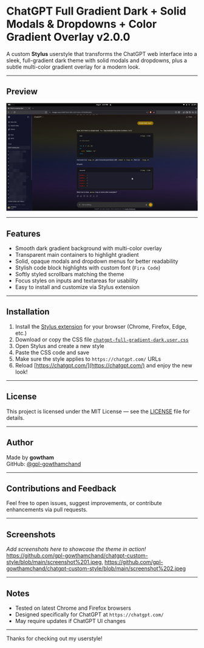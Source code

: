 # ChatGPT Full Gradient Dark + Solid Modals & Dropdowns + Color Gradient Overlay v2.0.0

A custom **Stylus** userstyle that transforms the ChatGPT web interface into a sleek, full-gradient dark theme with solid modals and dropdowns, plus a subtle multi-color gradient overlay for a modern look.

---

## Preview

![Preview image or gif](https://github.com/gpl-gowthamchand/chatgpt-custom-style/blob/main/screenshot%201.jpeg)

---

## Features

- Smooth dark gradient background with multi-color overlay  
- Transparent main containers to highlight gradient  
- Solid, opaque modals and dropdown menus for better readability  
- Stylish code block highlights with custom font (`Fira Code`)  
- Softly styled scrollbars matching the theme  
- Focus styles on inputs and textareas for usability  
- Easy to install and customize via Stylus extension  

---

## Installation

1. Install the [Stylus extension](https://add0n.com/stylus.html) for your browser (Chrome, Firefox, Edge, etc.)  
2. Download or copy the CSS file [`chatgpt-full-gradient-dark.user.css`](chatgpt-full-gradient-dark.user.css)  
3. Open Stylus and create a new style  
4. Paste the CSS code and save  
5. Make sure the style applies to `https://chatgpt.com/` URLs  
6. Reload [https://chatgpt.com/](https://chatgpt.com/) and enjoy the new look!

---

## License

This project is licensed under the MIT License — see the [LICENSE](LICENSE) file for details.

---

## Author

Made by **gowtham**  
GitHub: [@gpl-gowthamchand](https://github.com/gpl-gowthamchand)

---

## Contributions and Feedback

Feel free to open issues, suggest improvements, or contribute enhancements via pull requests.

---

## Screenshots

*Add screenshots here to showcase the theme in action!*
https://github.com/gpl-gowthamchand/chatgpt-custom-style/blob/main/screenshot%201.jpeg, 
https://github.com/gpl-gowthamchand/chatgpt-custom-style/blob/main/screenshot%202.jpeg

---

## Notes

- Tested on latest Chrome and Firefox browsers  
- Designed specifically for ChatGPT at `https://chatgpt.com/`  
- May require updates if ChatGPT UI changes  

---

Thanks for checking out my userstyle!  
